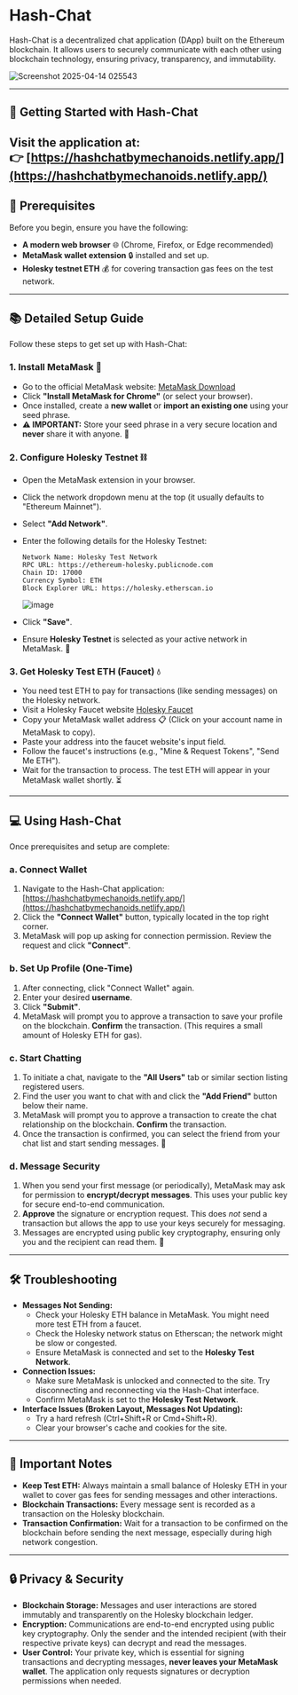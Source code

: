 # Hash-Chat

Hash-Chat is a decentralized chat application (DApp) built on the Ethereum blockchain. It allows users to securely communicate with each other using blockchain technology, ensuring privacy, transparency, and immutability.

![Screenshot 2025-04-14 025543](https://github.com/user-attachments/assets/db1ed0f1-8782-497e-a138-252cd7a7b23d)




---

## 🚀 Getting Started with Hash-Chat

Visit the application at:  
👉 [https://hashchatbymechanoids.netlify.app/](https://hashchatbymechanoids.netlify.app/)
---


## 🔧 Prerequisites

Before you begin, ensure you have the following:

*   **A modern web browser** 🌐 (Chrome, Firefox, or Edge recommended)
*   **MetaMask wallet extension** 🔒 installed and set up.
*   **Holesky testnet ETH** 💰 for covering transaction gas fees on the test network.

---

## 📚 Detailed Setup Guide

Follow these steps to get set up with Hash-Chat:

### 1. Install MetaMask 🦊

*   Go to the official MetaMask website: [MetaMask Download](https://metamask.io/download/)
*   Click **"Install MetaMask for Chrome"** (or select your browser).
*   Once installed, create a **new wallet** or **import an existing one** using your seed phrase.
*   **⚠️ IMPORTANT:** Store your seed phrase in a very secure location and **never** share it with anyone. 🔑

### 2. Configure Holesky Testnet ⛓️

*   Open the MetaMask extension in your browser.
*   Click the network dropdown menu at the top (it usually defaults to "Ethereum Mainnet").
*   Select **"Add Network"**.
*   Enter the following details for the Holesky Testnet:
    ```plaintext
    Network Name: Holesky Test Network
    RPC URL: https://ethereum-holesky.publicnode.com
    Chain ID: 17000
    Currency Symbol: ETH
    Block Explorer URL: https://holesky.etherscan.io
    ```
    ![image](https://github.com/user-attachments/assets/bdf51dff-f874-45ef-b4b0-3340a84cea23)

*   Click **"Save"**.
*   Ensure **Holesky Testnet** is selected as your active network in MetaMask. 🔄

### 3. Get Holesky Test ETH (Faucet) 💧

*   You need test ETH to pay for transactions (like sending messages) on the Holesky network.
*   Visit a Holesky Faucet website 
     [Holesky Faucet](https://holesky-faucet.pk910.de)
*   Copy your MetaMask wallet address 📋 (Click on your account name in MetaMask to copy).
*   Paste your address into the faucet website's input field.
*   Follow the faucet's instructions (e.g., "Mine & Request Tokens", "Send Me ETH").
*   Wait for the transaction to process. The test ETH will appear in your MetaMask wallet shortly. ⏳

---

## 💻 Using Hash-Chat

Once prerequisites and setup are complete:

### a. Connect Wallet

1.  Navigate to the Hash-Chat application: [https://hashchatbymechanoids.netlify.app/](https://hashchatbymechanoids.netlify.app/)
2.  Click the **"Connect Wallet"** button, typically located in the top right corner.
3.  MetaMask will pop up asking for connection permission. Review the request and click **"Connect"**.

### b. Set Up Profile (One-Time)

1.  After connecting, click "Connect Wallet" again.
2.  Enter your desired **username**.
3.  Click **"Submit"**.
4.  MetaMask will prompt you to approve a transaction to save your profile on the blockchain. **Confirm** the transaction. (This requires a small amount of Holesky ETH for gas).

### c. Start Chatting

1.  To initiate a chat, navigate to the **"All Users"** tab or similar section listing registered users.
2.  Find the user you want to chat with and click the **"Add Friend"** button below their name.
3.  MetaMask will prompt you to approve a transaction to create the chat relationship on the blockchain. **Confirm** the transaction.
4.  Once the transaction is confirmed, you can select the friend from your chat list and start sending messages. 💬

### d. Message Security

1.  When you send your first message (or periodically), MetaMask may ask for permission to **encrypt/decrypt messages**. This uses your public key for secure end-to-end communication.
2.  **Approve** the signature or encryption request. This does *not* send a transaction but allows the app to use your keys securely for messaging.
3.  Messages are encrypted using public key cryptography, ensuring only you and the recipient can read them. 🔐

---

## 🛠️ Troubleshooting

*   **Messages Not Sending:**
    *   Check your Holesky ETH balance in MetaMask. You might need more test ETH from a faucet.
    *   Check the Holesky network status on Etherscan; the network might be slow or congested.
    *   Ensure MetaMask is connected and set to the **Holesky Test Network**.
*   **Connection Issues:**
    *   Make sure MetaMask is unlocked and connected to the site. Try disconnecting and reconnecting via the Hash-Chat interface.
    *   Confirm MetaMask is set to the **Holesky Test Network**.
*   **Interface Issues (Broken Layout, Messages Not Updating):**
    *   Try a hard refresh (Ctrl+Shift+R or Cmd+Shift+R).
    *   Clear your browser's cache and cookies for the site.

---

## 📝 Important Notes

*   **Keep Test ETH:** Always maintain a small balance of Holesky ETH in your wallet to cover gas fees for sending messages and other interactions.
*   **Blockchain Transactions:** Every message sent is recorded as a transaction on the Holesky blockchain.
*   **Transaction Confirmation:** Wait for a transaction to be confirmed on the blockchain before sending the next message, especially during high network congestion.
---

## 🔒 Privacy & Security

*   **Blockchain Storage:** Messages and user interactions are stored immutably and transparently on the Holesky blockchain ledger.
*   **Encryption:** Communications are end-to-end encrypted using public key cryptography. Only the sender and the intended recipient (with their respective private keys) can decrypt and read the messages.
*   **User Control:** Your private key, which is essential for signing transactions and decrypting messages, **never leaves your MetaMask wallet**. The application only requests signatures or decryption permissions when needed.

